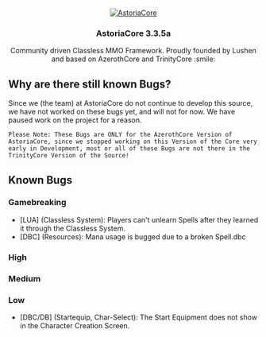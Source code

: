 <br />
<p align="center">
  <a href="http://playastoria.cc/">
    <img src="https://i.ibb.co/rbsX12q/Unbenannt-1222.png" alt="AstoriaCore">
  </a>

  <h3 align="center">AstoriaCore 3.3.5a</h3>

  <p align="center">
    Community driven Classless MMO Framework. Proudly 
  founded by Lushen and based on AzerothCore and TrinityCore :smile:
    <br />
	</p>
</p>

## Why are there still known Bugs?

Since we (the team) at AstoriaCore do not continue to develop this source, we have not worked on 
these bugs yet, and will not for now. We have paused work on the project for a reason.

`Please Note: These Bugs are ONLY for the AzerothCore Version of AstoriaCore, since we stopped working on this Version of the Core very early in Development, most or all of these Bugs are not there in the TrinityCore Version of the Source!`

## Known Bugs

### Gamebreaking

* [LUA] (Classless System): Players can't unlearn Spells after they learned it through the Classless System.
* [DBC] (Resources): Mana usage is bugged due to a broken Spell.dbc

### High

### Medium

### Low

* [DBC/DB] (Startequip, Char-Select): The Start Equipment does not show in the Character Creation Screen.
